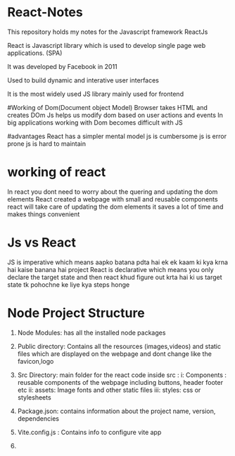 # React-Notes

This repository holds my notes for the Javascript framework ReactJs


React is Javascript library which is used to develop single page web applications. (SPA)


It was developed by Facebook in 2011

Used to build dynamic and interative user interfaces

It is the most widely used JS library mainly used for frontend



#Working of Dom(Document object Model)
Browser takes HTML and creates DOm
Js helps us modify dom based on user actions and events
In big applications working with Dom becomes difficult with JS

#advantages
React has a simpler mental model
js is cumbersome
js is error prone
js is hard to maintain

# working of react

In react you dont need to worry about the quering and updating the dom elements
React created a webpage with small and reusable components
react will take care of updating the dom elements
it saves a lot of time and makes things convenient

# Js vs React

JS is imperative which means aapko batana pdta hai ek ek kaam ki kya krna hai kaise banana hai project
React is declarative which means you only declare the target state and then react khud figure out krta hai ki us target state tk pohochne ke liye kya steps honge

# Node Project Structure

1. Node Modules: has all the installed node packages
2. Public directory: Contains all the resources (images,videos) and static files which are displayed on the webpage and dont change like the favicon,logo

3. Src Directory: main folder for the react code
   inside src :
   i: Components : reusable components of the webpage including buttons, header footer etc
   ii: assets: Image fonts and other static files
   iii: styles: css or stylesheets

4. Package.json: contains information about the project name, version, dependencies

5. Vite.config.js : Contains info to configure vite app

6. 

   
